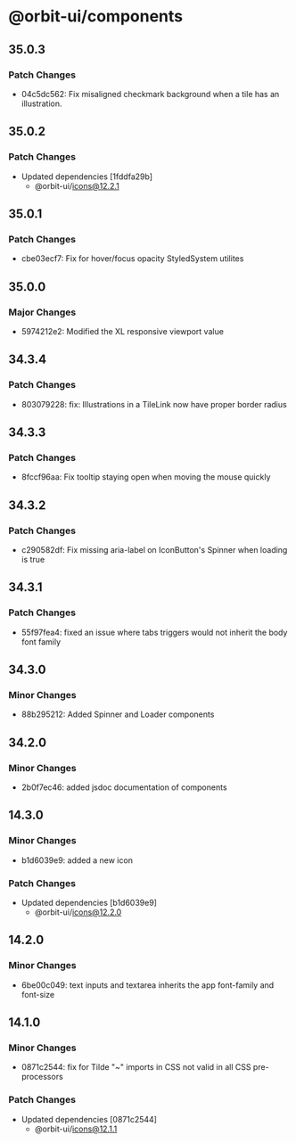 # @orbit-ui/components

## 35.0.3

### Patch Changes

- 04c5dc562: Fix misaligned checkmark background when a tile has an illustration.

## 35.0.2

### Patch Changes

- Updated dependencies [1fddfa29b]
  - @orbit-ui/icons@12.2.1

## 35.0.1

### Patch Changes

- cbe03ecf7: Fix for hover/focus opacity StyledSystem utilites

## 35.0.0

### Major Changes

- 5974212e2: Modified the XL responsive viewport value

## 34.3.4

### Patch Changes

- 803079228: fix: Illustrations in a TileLink now have proper border radius

## 34.3.3

### Patch Changes

- 8fccf96aa: Fix tooltip staying open when moving the mouse quickly

## 34.3.2

### Patch Changes

- c290582df: Fix missing aria-label on IconButton's Spinner when loading is true

## 34.3.1

### Patch Changes

- 55f97fea4: fixed an issue where tabs triggers would not inherit the body font family

## 34.3.0

### Minor Changes

- 88b295212: Added Spinner and Loader components

## 34.2.0

### Minor Changes

- 2b0f7ec46: added jsdoc documentation of components

## 14.3.0

### Minor Changes

- b1d6039e9: added a new icon

### Patch Changes

- Updated dependencies [b1d6039e9]
  - @orbit-ui/icons@12.2.0

## 14.2.0

### Minor Changes

- 6be00c049: text inputs and textarea inherits the app font-family and font-size

## 14.1.0

### Minor Changes

- 0871c2544: fix for Tilde "~" imports in CSS not valid in all CSS pre-processors

### Patch Changes

- Updated dependencies [0871c2544]
  - @orbit-ui/icons@12.1.1
